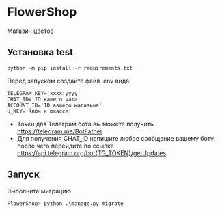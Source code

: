 # FlowerShop

Магазин цветов

## Установка test

```commandline
python -m pip install -r requirements.txt
```
Перед запуском создайте файл .env вида:
```commandline
TELEGRAM_KEY='хххх:уууу'
CHAT_ID='ID вашего чата'
ACCOUNT_ID='ID вашего магазина'
U_KEY='Ключ к юкассе'
```
- Токен для Телеграм бота вы можете получить https://telegram.me/BotFather
- Для получения CHAT_ID напишите любое сообщение вашему боту, после чего перейдите по ссылке https://api.telegram.org/bot{TG_TOKEN}/getUpdates

## Запуск
Выполните миграцию

```python
FlowerShop> python .\manage.py migrate  
```